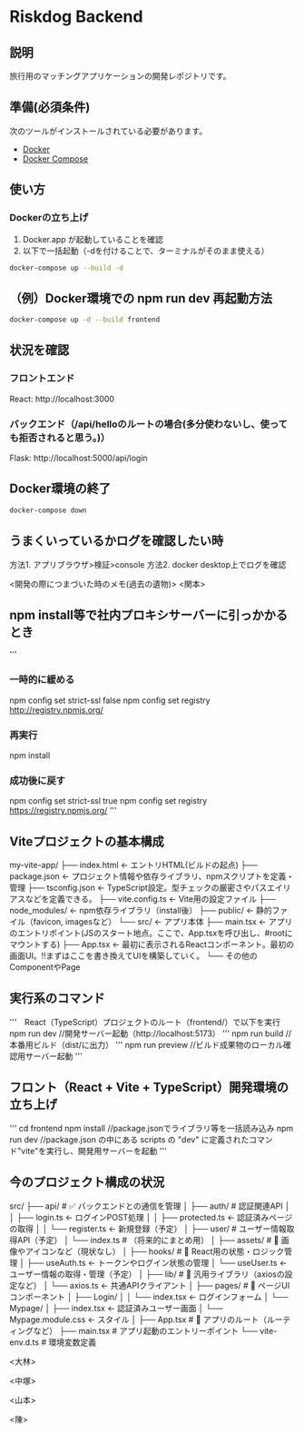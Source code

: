 # Riskdog Backend

## 説明

旅行用のマッチングアプリケーションの開発レポジトリです。

## 準備(必須条件)

次のツールがインストールされている必要があります。

- [Docker](https://www.docker.com/)
- [Docker Compose](https://docs.docker.com/compose/)

## 使い方

### Dockerの立ち上げ
1. Docker.app が起動していることを確認
2. 以下で一括起動（-dを付けることで、ターミナルがそのまま使える）

```sh
docker-compose up --build -d
```

## （例）Docker環境での npm run dev 再起動方法
```sh
docker-compose up -d --build frontend
```


## 状況を確認
### フロントエンド
React: http://localhost:3000

### バックエンド（/api/helloのルートの場合(多分使わないし、使っても拒否されると思う。)）
Flask: http://localhost:5000/api/login

## Docker環境の終了
```sh
docker-compose down
```

## うまくいっているかログを確認したい時
方法1. アプリブラウザ>検証>console 
方法2. docker desktop上でログを確認




<開発の際につまづいた時のメモ(過去の遺物)>
<関本>
## npm install等で社内プロキシサーバーに引っかかるとき
'''
### 一時的に緩める
npm config set strict-ssl false
npm config set registry http://registry.npmjs.org/

### 再実行
npm install

### 成功後に戻す
npm config set strict-ssl true
npm config set registry https://registry.npmjs.org/
'''

## Viteプロジェクトの基本構成
my-vite-app/
├── index.html                 ← エントリHTML(ビルドの起点)
├── package.json               ← プロジェクト情報や依存ライブラリ、npmスクリプトを定義・管理
├── tsconfig.json              ← TypeScript設定。型チェックの厳密さやパスエイリアスなどを定義できる。
├── vite.config.ts             ← Vite用の設定ファイル
├── node_modules/              ← npm依存ライブラリ（install後）
├── public/                    ← 静的ファイル（favicon, imagesなど）
└── src/                       ← アプリ本体
    ├── main.tsx              ← アプリのエントリポイント(JSのスタート地点。ここで、App.tsxを呼び出し、#rootにマウントする)
    ├── App.tsx               ← 最初に表示されるReactコンポーネント。最初の画面UI。!!まずはここを書き換えてUIを構築していく。
    └── その他のComponentやPage

## 実行系のコマンド
'''　React（TypeScript）プロジェクトのルート（frontend/）で以下を実行
npm run dev //開発サーバー起動（http://localhost:5173）
'''
npm run build //本番用ビルド（dist/に出力）
'''
npm run preview //ビルド成果物のローカル確認用サーバー起動
'''

## フロント（React + Vite + TypeScript）開発環境の立ち上げ
'''
cd frontend
npm install //package.jsonでライブラリ等を一括読み込み
npm run dev //package.json の中にある scripts の "dev" に定義されたコマンド"vite"を実行し、開発用サーバーを起動
'''

## 今のプロジェクト構成の状況
src/
├── api/               # ✅ バックエンドとの通信を管理
│   ├── auth/          # 認証関連API
│   │   ├── login.ts        ← ログインPOST処理
│   │   ├── protected.ts    ← 認証済みページの取得
│   │   └── register.ts     ← 新規登録（予定）
│   ├── user/          # ユーザー情報取得API（予定）
│   └── index.ts       # （将来的にまとめ用）
│
├── assets/            # 🎨 画像やアイコンなど（現状なし）
│
├── hooks/             # 🔄 React用の状態・ロジック管理
│   ├── useAuth.ts     ← トークンやログイン状態の管理
│   └── useUser.ts     ← ユーザー情報の取得・管理（予定）
│
├── lib/               # 🧩 汎用ライブラリ（axiosの設定など）
│   └── axios.ts       ← 共通APIクライアント
│
├── pages/             # 📄 ページUIコンポーネント
│   ├── Login/
│   │   └── index.tsx       ← ログインフォーム
│   └── Mypage/
│       ├── index.tsx       ← 認証済みユーザー画面
│       └── Mypage.module.css ← スタイル
│
├── App.tsx            # 🌳 アプリのルート（ルーティングなど）
├── main.tsx           # アプリ起動のエントリーポイント
└── vite-env.d.ts      # 環境変数定義


<大林>

<中塚>

<山本>

<陳>